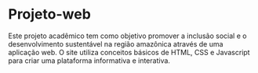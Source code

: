 # Projeto-web
Este projeto acadêmico tem como objetivo promover a inclusão social e o desenvolvimento sustentável na região amazônica através de uma aplicação web. O site utiliza conceitos básicos de HTML, CSS e Javascript para criar uma plataforma informativa e interativa.

